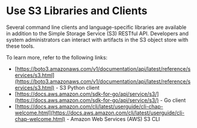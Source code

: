 # Use S3 Libraries and Clients

Several command line clients and language-specific libraries are available in addition to the Simple Storage Service \(S3\) RESTful API. Developers and system administrators can interact with artifacts in the S3 object store with these tools.

To learn more, refer to the following links:

-   [https://boto3.amazonaws.com/v1/documentation/api/latest/reference/services/s3.html](https://boto3.amazonaws.com/v1/documentation/api/latest/reference/services/s3.html) - S3 Python client
-   [https://docs.aws.amazon.com/sdk-for-go/api/service/s3/](https://docs.aws.amazon.com/sdk-for-go/api/service/s3/) - Go client
-   [https://docs.aws.amazon.com/cli/latest/userguide/cli-chap-welcome.html](https://docs.aws.amazon.com/cli/latest/userguide/cli-chap-welcome.html) - Amazon Web Services \(AWS\) S3 CLI

